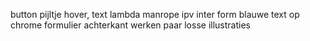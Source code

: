 button pijltje hover, text lambda
manrope ipv inter 
form blauwe text op chrome 
formulier achterkant werken
paar losse illustraties

